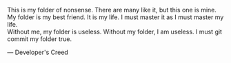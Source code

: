 <p>This is my folder of nonsense. There are many like it, but this one is mine.<br>
My folder is my best friend. It is my life. I must master it as I must master my life.<br>
Without me, my folder is useless. Without my folder, I am useless. I must git commit my folder true.<p>

<p> — Developer's Creed <p>